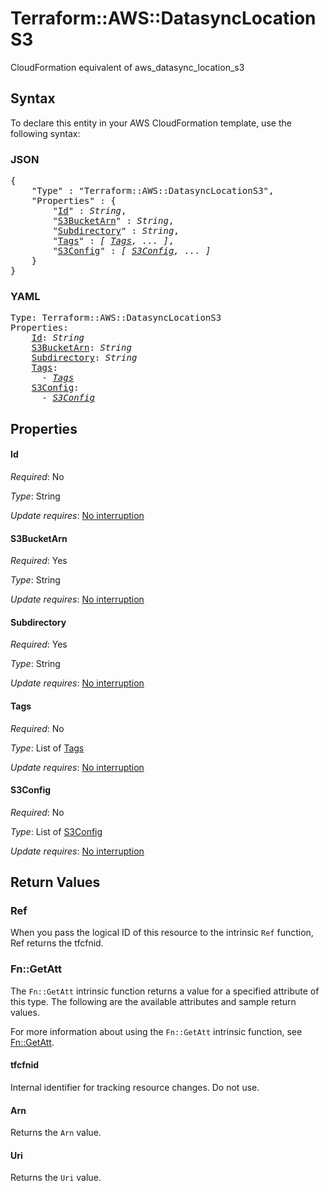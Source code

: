 # Terraform::AWS::DatasyncLocationS3

CloudFormation equivalent of aws_datasync_location_s3

## Syntax

To declare this entity in your AWS CloudFormation template, use the following syntax:

### JSON

<pre>
{
    "Type" : "Terraform::AWS::DatasyncLocationS3",
    "Properties" : {
        "<a href="#id" title="Id">Id</a>" : <i>String</i>,
        "<a href="#s3bucketarn" title="S3BucketArn">S3BucketArn</a>" : <i>String</i>,
        "<a href="#subdirectory" title="Subdirectory">Subdirectory</a>" : <i>String</i>,
        "<a href="#tags" title="Tags">Tags</a>" : <i>[ <a href="tags.md">Tags</a>, ... ]</i>,
        "<a href="#s3config" title="S3Config">S3Config</a>" : <i>[ <a href="s3config.md">S3Config</a>, ... ]</i>
    }
}
</pre>

### YAML

<pre>
Type: Terraform::AWS::DatasyncLocationS3
Properties:
    <a href="#id" title="Id">Id</a>: <i>String</i>
    <a href="#s3bucketarn" title="S3BucketArn">S3BucketArn</a>: <i>String</i>
    <a href="#subdirectory" title="Subdirectory">Subdirectory</a>: <i>String</i>
    <a href="#tags" title="Tags">Tags</a>: <i>
      - <a href="tags.md">Tags</a></i>
    <a href="#s3config" title="S3Config">S3Config</a>: <i>
      - <a href="s3config.md">S3Config</a></i>
</pre>

## Properties

#### Id

_Required_: No

_Type_: String

_Update requires_: [No interruption](https://docs.aws.amazon.com/AWSCloudFormation/latest/UserGuide/using-cfn-updating-stacks-update-behaviors.html#update-no-interrupt)

#### S3BucketArn

_Required_: Yes

_Type_: String

_Update requires_: [No interruption](https://docs.aws.amazon.com/AWSCloudFormation/latest/UserGuide/using-cfn-updating-stacks-update-behaviors.html#update-no-interrupt)

#### Subdirectory

_Required_: Yes

_Type_: String

_Update requires_: [No interruption](https://docs.aws.amazon.com/AWSCloudFormation/latest/UserGuide/using-cfn-updating-stacks-update-behaviors.html#update-no-interrupt)

#### Tags

_Required_: No

_Type_: List of <a href="tags.md">Tags</a>

_Update requires_: [No interruption](https://docs.aws.amazon.com/AWSCloudFormation/latest/UserGuide/using-cfn-updating-stacks-update-behaviors.html#update-no-interrupt)

#### S3Config

_Required_: No

_Type_: List of <a href="s3config.md">S3Config</a>

_Update requires_: [No interruption](https://docs.aws.amazon.com/AWSCloudFormation/latest/UserGuide/using-cfn-updating-stacks-update-behaviors.html#update-no-interrupt)

## Return Values

### Ref

When you pass the logical ID of this resource to the intrinsic `Ref` function, Ref returns the tfcfnid.

### Fn::GetAtt

The `Fn::GetAtt` intrinsic function returns a value for a specified attribute of this type. The following are the available attributes and sample return values.

For more information about using the `Fn::GetAtt` intrinsic function, see [Fn::GetAtt](https://docs.aws.amazon.com/AWSCloudFormation/latest/UserGuide/intrinsic-function-reference-getatt.html).

#### tfcfnid

Internal identifier for tracking resource changes. Do not use.

#### Arn

Returns the <code>Arn</code> value.

#### Uri

Returns the <code>Uri</code> value.

